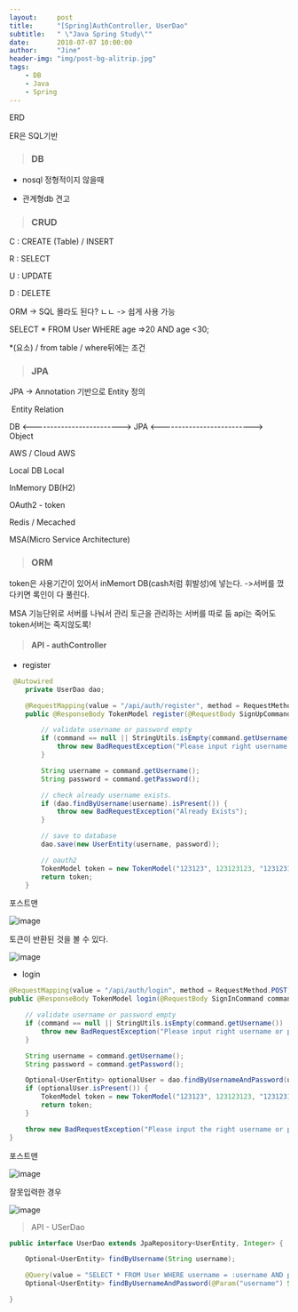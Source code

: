 ```yaml
---
layout:     post
title:      "[Spring]AuthController, UserDao"
subtitle:   " \"Java Spring Study\""
date:       2018-07-07 10:00:00
author:     "Jine"
header-img: "img/post-bg-alitrip.jpg"
tags:
    - DB
    - Java
    - Spring
---
```


ERD

ER은 SQL기반

> ### DB

- nosql
  정형적이지 않을때

- 관계형db
  견고

  



>  ### CRUD

C : CREATE (Table) / INSERT

R : SELECT

U : UPDATE

D : DELETE



ORM -> SQL 몰라도 된다? ㄴㄴ -> 쉽게 사용 가능



SELECT * FROM User WHERE age =>20 AND age <30;

*(요소) / from table  / where뒤에는 조건



> ### JPA

JPA -> Annotation 기반으로 Entity 정의

​	Entity Relation



DB <-------------------------> JPA <--------------------------> Object

AWS / Cloud									AWS

Local DB									Local



InMemory DB(H2)

OAuth2 - token

Redis / Mecached

MSA(Micro Service Architecture)



>  ### ORM

token은 사용기간이 있어서 inMemort DB(cash처럼 휘발성)에 넣는다.
->서버를 껐다키면 록인이 다 풀린다.

MSA 기능단위로 서버를 나눠서 관리
토근을 관리하는 서버를 따로 둠
api는 죽어도 token서버는 죽지않도록!



> #### API - authController

- register

```java
 @Autowired
    private UserDao dao;

    @RequestMapping(value = "/api/auth/register", method = RequestMethod.POST)
    public @ResponseBody TokenModel register(@RequestBody SignUpCommand command) {

        // validate username or password empty
        if (command == null || StringUtils.isEmpty(command.getUsername()) || StringUtils.isEmpty(command.getPassword())) {
            throw new BadRequestException("Please input right username or password");
        }

        String username = command.getUsername();
        String password = command.getPassword();

        // check already username exists.
        if (dao.findByUsername(username).isPresent()) {
            throw new BadRequestException("Already Exists");
        }

        // save to database
        dao.save(new UserEntity(username, password));

        // oauth2
        TokenModel token = new TokenModel("123123", 123123123, "123123123");
        return token;
    }
```

포스트맨

![image](https://user-images.githubusercontent.com/33712866/42421593-f932d16e-8312-11e8-8390-bea63ed55993.png)

토큰이 반환된 것을 볼 수 있다.

![image](https://user-images.githubusercontent.com/33712866/42421604-22c59962-8313-11e8-93d6-1accf8008164.png)

- login

```java
@RequestMapping(value = "/api/auth/login", method = RequestMethod.POST)
public @ResponseBody TokenModel login(@RequestBody SignInCommand command) {

    // validate username or password empty
    if (command == null || StringUtils.isEmpty(command.getUsername()) || StringUtils.isEmpty(command.getPassword())) {
        throw new BadRequestException("Please input right username or password");
    }

    String username = command.getUsername();
    String password = command.getPassword();

    Optional<UserEntity> optionalUser = dao.findByUsernameAndPassword(username, password);
    if (optionalUser.isPresent()) {
        TokenModel token = new TokenModel("123123", 123123123, "123123123");
        return token;
    }

    throw new BadRequestException("Please input the right username or password");
}
```

포스트맨

![image](https://user-images.githubusercontent.com/33712866/42421616-65df1516-8313-11e8-9fc2-aa773a466fc0.png)

잘못입력한 경우

![image](https://user-images.githubusercontent.com/33712866/42421637-ba18ad9a-8313-11e8-965c-9ba31893a62b.png)

> API - USerDao

```java
public interface UserDao extends JpaRepository<UserEntity, Integer> {

    Optional<UserEntity> findByUsername(String username);

    @Query(value = "SELECT * FROM User WHERE username = :username AND password = :password", nativeQuery = true)
    Optional<UserEntity> findByUsernameAndPassword(@Param("username") String username, @Param("password") String password);

}

```

